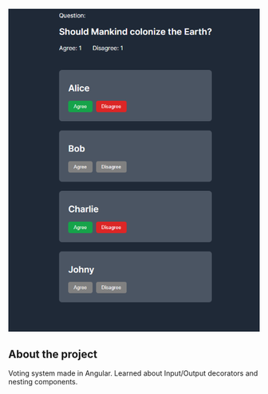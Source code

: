 <p align="center">
  <img src="https://github.com/zsoltibv/VotingSystem-Angular/blob/master/demo.png" alt="accessibility text">
</p>

## About the project

Voting system made in Angular. Learned about Input/Output decorators and nesting components.

